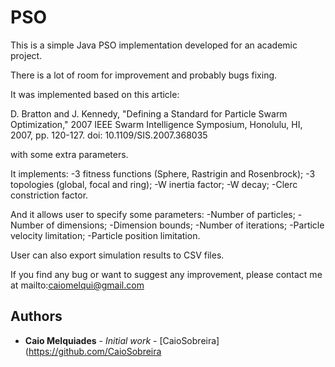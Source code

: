 # PSO

This is a simple Java PSO implementation developed for an academic project.

There is a lot of room for improvement and probably bugs fixing.

It was implemented based on this article:

D. Bratton and J. Kennedy, "Defining a Standard for Particle Swarm Optimization," 2007 IEEE Swarm Intelligence Symposium, Honolulu, HI, 2007, pp. 120-127.
doi: 10.1109/SIS.2007.368035

with some extra parameters.

It implements:
-3 fitness functions (Sphere, Rastrigin and Rosenbrock);
-3 topologies (global, focal and ring);
-W inertia factor;
-W decay;
-Clerc constriction factor.

And it allows user to specify some parameters:
-Number of particles;
-Number of dimensions;
-Dimension bounds;
-Number of iterations;
-Particle velocity limitation;
-Particle position limitation.

User can also export simulation results to CSV files.

If you find any bug or want to suggest any improvement, please contact me at mailto:caiomelqui@gmail.com

## Authors

* **Caio Melquiades** - *Initial work* - [CaioSobreira](https://github.com/CaioSobreira
